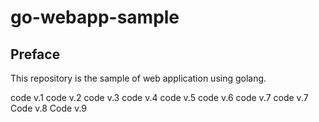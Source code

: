 # go-webapp-sample



## Preface
This repository is the sample of web application using golang.

code v.1
code v.2
code v.3
code v.4
code v.5
code v.6
code v.7
code v.7
Code v.8
Code v.9
